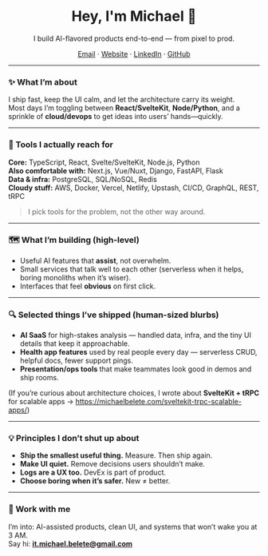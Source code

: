<!-- Header -->
<h1 align="center">Hey, I'm Michael 👋</h1>
<p align="center">
  I build AI-flavored products end-to-end — from pixel to prod.
</p>

<p align="center">
  <a href="mailto:it.michael.belete@gmail.com">Email</a> ·
  <a href="https://michaelbelete.com">Website</a> ·
  <a href="https://linkedin.com/in/michael-belete-8600a3176">LinkedIn</a> ·
  <a href="https://github.com/michaelbelete">GitHub</a>
</p>

---

### ✨ What I’m about
I ship fast, keep the UI calm, and let the architecture carry its weight.  
Most days I’m toggling between **React/SvelteKit**, **Node/Python**, and a sprinkle of **cloud/devops** to get ideas into users’ hands—quickly.

---

### 🧰 Tools I actually reach for
**Core:** TypeScript, React, Svelte/SvelteKit, Node.js, Python  
**Also comfortable with:** Next.js, Vue/Nuxt, Django, FastAPI, Flask  
**Data & infra:** PostgreSQL, SQL/NoSQL, Redis  
**Cloudy stuff:** AWS, Docker, Vercel, Netlify, Upstash, CI/CD, GraphQL, REST, tRPC

> I pick tools for the problem, not the other way around.

---

### 🗺️ What I’m building (high-level)
- Useful AI features that **assist**, not overwhelm.
- Small services that talk well to each other (serverless when it helps, boring monoliths when it’s wiser).
- Interfaces that feel **obvious** on first click.

---

### 🔍 Selected things I’ve shipped (human-sized blurbs)
- **AI SaaS** for high-stakes analysis — handled data, infra, and the tiny UI details that keep it approachable.  
- **Health app features** used by real people every day — serverless CRUD, helpful docs, fewer support pings.  
- **Presentation/ops tools** that make teammates look good in demos and ship rooms.

(If you’re curious about architecture choices, I wrote about **SvelteKit + tRPC** for scalable apps → https://michaelbelete.com/sveltekit-trpc-scalable-apps/)

---

### 💡 Principles I don’t shut up about
- **Ship the smallest useful thing.** Measure. Then ship again.  
- **Make UI quiet.** Remove decisions users shouldn’t make.  
- **Logs are a UX too.** DevEx is part of product.  
- **Choose boring when it’s safer.** New ≠ better.

---

### 🤝 Work with me
I’m into: AI-assisted products, clean UI, and systems that won’t wake you at 3 AM.  
Say hi: **it.michael.belete@gmail.com**
